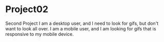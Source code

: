 # Project02
Second Project
I am a desktop user, and I need to look for gifs, but don't want to look all over.
I am a mobile user, and I am looking for gifs that is responsive to my mobile device.
